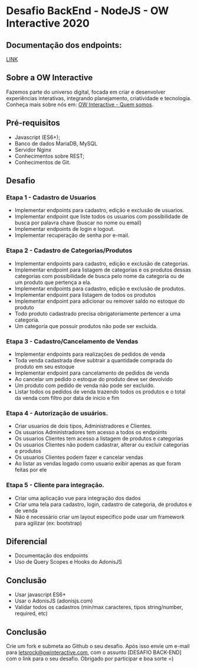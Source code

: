 # Desafio BackEnd - NodeJS - OW Interactive 2020
## Documentação dos endpoints:
[LINK](https://documenter.getpostman.com/view/9202039/TVemAUYS)

## Sobre a OW Interactive

Fazemos parte do universo digital, focada em criar e desenvolver experiências interativas, integrando planejamento, criatividade e tecnologia. Conheça mais sobre nós em: [OW Interactive - Quem somos](http://www.owinteractive.com/quem-somos/).

## Pré-requisitos

- Javascript (ES6+);
- Banco de dados MariaDB, MySQL
- Servidor Nginx
- Conhecimentos sobre REST;
- Conhecimentos de Git.

## Desafio

### Etapa 1 - Cadastro de Usuarios

- Implementar endpoints para cadastro, edição e exclusão de usuarios.
- Implementar endpoint que liste todos os usuarios com possibilidade de busca por palavra chave (buscar no nome ou email)
- Implementar endpoints de login e logout.
- Implementar recuperação de senha por e-mail.

### Etapa 2 - Cadastro de Categorias/Produtos

- Implementar endpoints para cadastro, edição e exclusão de categorias.
- Implementar endpoint para listagem de categorias e os produtos dessas categorias com possibilidade de busca pelo nome da categoria ou de um produto que pertença a ela.
- Implementar endpoints para cadastro, edição e exclusão de produtos.
- Implementar endpoint para listagem de todos os produtos
- Implementar endpoint para adicionar ou remover saldo no estoque do produto
- Todo produto cadastrado precisa obrigatoriamente pertencer a uma categoria.
- Um categoria que possuir produtos não pode ser excluida.

### Etapa 3 - Cadastro/Cancelamento de Vendas

- Implementar endpoints para realizações de pedidos de venda
- Toda venda cadastrada deve subtrair a quantidade comprada do produto em seu estoque
- Implementar endpoint para cancelamento de pedidos de venda
- Ao cancelar um pedido o estoque do produto deve ser devolvido
- Um produto com pedido de venda não pode ser excluido.
- Listar todos os pedidos de venda trazendo todos os produtos e o total da venda com filtro por data de inicio e fim

### Etapa 4 - Autorização de usuários.

- Criar usuarios de dois tipos, Administradores e Clientes.
- Os usuarios Administradores tem acesso a todos os endpoints
- Os usuarios Clientes tem acesso a listagem de produtos e categorias
- Os usuarios Clientes não podem cadastrar, alterar ou excluir categorias e produtos
- Os usuarios Clientes podem fazer e cancelar vendas
- Ao listar as vendas logado como usuario exibir apenas as que foram feitas por ele

### Etapa 5 - Cliente para integração.

- Criar uma aplicação vue para integração dos dados
- Criar uma tela para cadastro, login, cadastro de categoria, de produtos e de venda
- Não é necessário criar um layout especifico pode usar um framework para agilizar (ex: bootstrap)

## Diferencial

- Documentação dos endpoints
- Uso de Query Scopes e Hooks do AdonisJS

## Conclusão

- Usar javascript ES6+
- Usar o AdonisJS (adonisjs.com)
- Validar todos os cadastros (min/max caracteres, tipos string/number, required, etc)

## Conclusão

Crie um fork e submeta ao Github o seu desafio. Após isso envie um e-mail para [letsrock@owinteractive.com](mailto:letsrock@owinteractive.com), com o assunto [DESAFIO BACK-END] com o link para o seu desafio. Obrigado por participar e boa sorte =)
